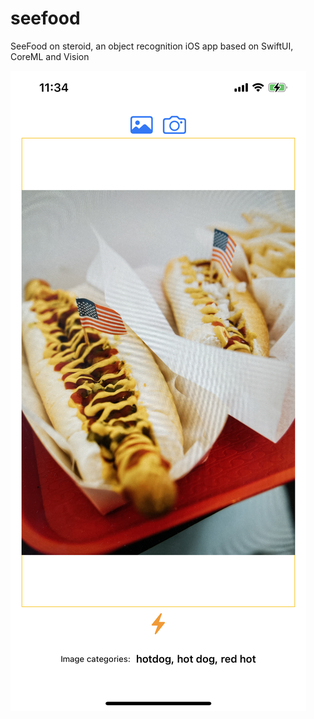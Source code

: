 # seefood
SeeFood on steroid, an object recognition iOS app based on SwiftUI, CoreML and Vision

![](/hotdog.jpeg)

